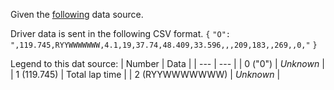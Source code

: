 Given the  [following](https://www.formula1.com/sp/static/f1/2018/live/Baku/Practice2/all.js) data source.

Driver data is sent in the following CSV format.
`{`
  `"O": ",119.745,RYYWWWWWWW,4.1,19,37.74,48.409,33.596,,,209,183,,269,,0,"`
 `}`
 
Legend to this dat source:
| Number | Data |
| --- | --- |
|  0 ("0") | _Unknown_ |
|  1 (119.745) | Total lap time |
|  2 (RYYWWWWWWW) | _Unknown_ |
